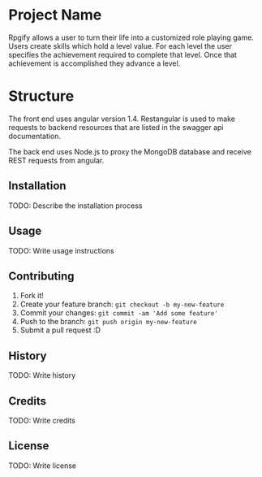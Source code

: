# Project Name

Rpgify allows a user to turn their life into a customized role playing game. Users create skills which hold a level value. For each level the user specifies the achievement required to complete that level. Once that achievement is accomplished they advance a level. 


# Structure

The front end uses angular version 1.4. Restangular is used to make requests to backend resources that are listed in the swagger api documentation.

The back end uses Node.js to proxy the MongoDB database and receive REST requests from angular.

## Installation

TODO: Describe the installation process

## Usage

TODO: Write usage instructions

## Contributing

1. Fork it!
2. Create your feature branch: `git checkout -b my-new-feature`
3. Commit your changes: `git commit -am 'Add some feature'`
4. Push to the branch: `git push origin my-new-feature`
5. Submit a pull request :D

## History

TODO: Write history

## Credits

TODO: Write credits

## License

TODO: Write license
